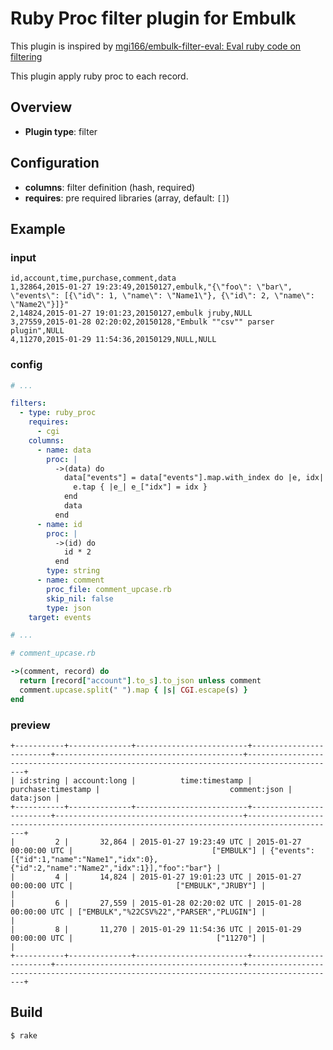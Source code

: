 # Ruby Proc filter plugin for Embulk

This plugin is inspired by [mgi166/embulk-filter-eval: Eval ruby code on filtering](https://github.com/mgi166/embulk-filter-eval "mgi166/embulk-filter-eval: Eval ruby code on filtering")

This plugin apply ruby proc to each record.

## Overview

* **Plugin type**: filter

## Configuration

- **columns**: filter definition (hash, required)
- **requires**: pre required libraries (array, default: `[]`)

## Example

### input
```csv
id,account,time,purchase,comment,data
1,32864,2015-01-27 19:23:49,20150127,embulk,"{\"foo\": \"bar\", \"events\": [{\"id\": 1, \"name\": \"Name1\"}, {\"id\": 2, \"name\": \"Name2\"}]}"
2,14824,2015-01-27 19:01:23,20150127,embulk jruby,NULL
3,27559,2015-01-28 02:20:02,20150128,"Embulk ""csv"" parser plugin",NULL
4,11270,2015-01-29 11:54:36,20150129,NULL,NULL
```

### config
```yaml
# ...

filters:
  - type: ruby_proc
    requires:
      - cgi
    columns:
      - name: data
        proc: |
          ->(data) do
            data["events"] = data["events"].map.with_index do |e, idx|
              e.tap { |e_| e_["idx"] = idx }
            end
            data
          end
      - name: id
        proc: |
          ->(id) do
            id * 2
          end
        type: string
      - name: comment
        proc_file: comment_upcase.rb
        skip_nil: false
        type: json
    target: events

# ...

```

```rb
# comment_upcase.rb

->(comment, record) do
  return [record["account"].to_s].to_json unless comment
  comment.upcase.split(" ").map { |s| CGI.escape(s) }
end
```

### preview
```
+-----------+--------------+-------------------------+-------------------------+------------------------------------------+------------------------------------------------------------------------------------------+
| id:string | account:long |          time:timestamp |      purchase:timestamp |                             comment:json |                                                                                data:json |
+-----------+--------------+-------------------------+-------------------------+------------------------------------------+------------------------------------------------------------------------------------------+
|         2 |       32,864 | 2015-01-27 19:23:49 UTC | 2015-01-27 00:00:00 UTC |                               ["EMBULK"] | {"events":[{"id":1,"name":"Name1","idx":0},{"id":2,"name":"Name2","idx":1}],"foo":"bar"} |
|         4 |       14,824 | 2015-01-27 19:01:23 UTC | 2015-01-27 00:00:00 UTC |                       ["EMBULK","JRUBY"] |                                                                                          |
|         6 |       27,559 | 2015-01-28 02:20:02 UTC | 2015-01-28 00:00:00 UTC | ["EMBULK","%22CSV%22","PARSER","PLUGIN"] |                                                                                          |
|         8 |       11,270 | 2015-01-29 11:54:36 UTC | 2015-01-29 00:00:00 UTC |                                ["11270"] |                                                                                          |
+-----------+--------------+-------------------------+-------------------------+------------------------------------------+------------------------------------------------------------------------------------------+
```

## Build

```
$ rake
```

